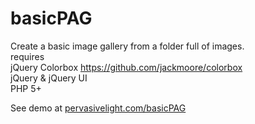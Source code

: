 basicPAG
========

Create a basic image gallery from a folder full of images.<br />
requires<br />
jQuery Colorbox https://github.com/jackmoore/colorbox<br />
jQuery & jQuery UI<br />
PHP 5+<br />

See demo at <a href="http://pervasivelight.com/basicPAG" target="_blank">pervasivelight.com/basicPAG</a>
